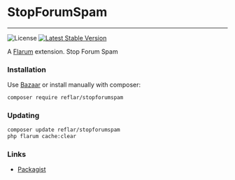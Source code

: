 # StopForumSpam

---

![License](https://img.shields.io/badge/license-0BSD-blue.svg) [![Latest Stable Version](https://img.shields.io/packagist/v/reflar/stopforumspam.svg)](https://packagist.org/packages/reflar/stopforumspam)

A [Flarum](http://flarum.org) extension. Stop Forum Spam

### Installation

Use [Bazaar](https://discuss.flarum.org/d/5151-flagrow-bazaar-the-extension-marketplace) or install manually with composer:

```sh
composer require reflar/stopforumspam
```

### Updating

```sh
composer update reflar/stopforumspam
php flarum cache:clear
```

### Links

- [Packagist](https://packagist.org/packages/reflar/stopforumspam)
